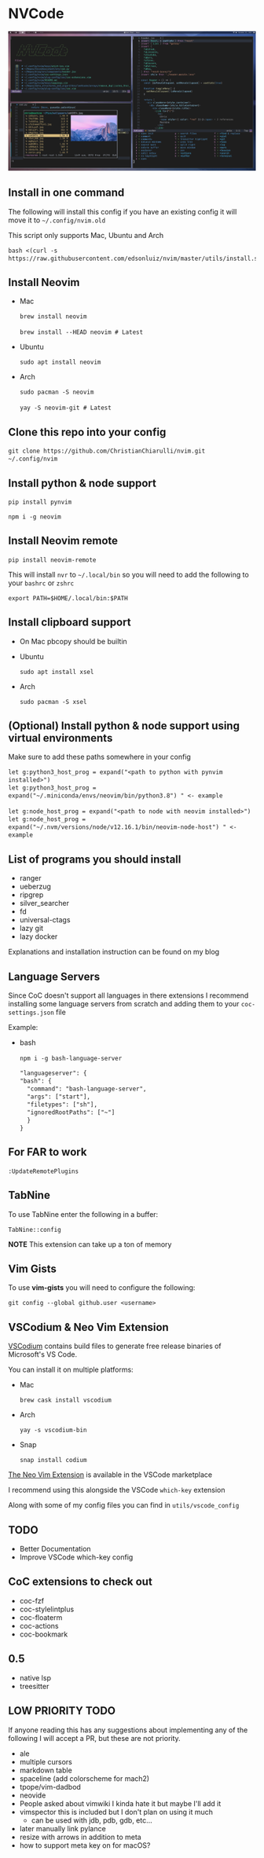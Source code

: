 # NVCode

![NVCode pic](./utils/images/nvim.png)

## Install in one command

The following will install this config if you have an existing config it will move it to `~/.config/nvim.old`

This script only supports Mac, Ubuntu and Arch

```
bash <(curl -s https://raw.githubusercontent.com/edsonluiz/nvim/master/utils/install.sh)
```

## Install Neovim

- Mac

  ```
  brew install neovim

  brew install --HEAD neovim # Latest
  ```

- Ubuntu

  ```
  sudo apt install neovim
  ```

- Arch

  ```
  sudo pacman -S neovim

  yay -S neovim-git # Latest
  ```

## Clone this repo into your config

```
git clone https://github.com/ChristianChiarulli/nvim.git ~/.config/nvim
```

## Install python & node support

```
pip install pynvim
```

```
npm i -g neovim
```

## Install Neovim remote

```
pip install neovim-remote
```

This will install `nvr` to `~/.local/bin` so you will need to add the following to your `bashrc` or `zshrc`

```
export PATH=$HOME/.local/bin:$PATH
```

## Install clipboard support

- On Mac pbcopy should be builtin

- Ubuntu

  ```
  sudo apt install xsel
  ```

- Arch

  ```
  sudo pacman -S xsel
  ```

## (Optional) Install python & node support using virtual environments

Make sure to add these paths somewhere in your config

```
let g:python3_host_prog = expand("<path to python with pynvim installed>")
let g:python3_host_prog = expand("~/.miniconda/envs/neovim/bin/python3.8") " <- example

let g:node_host_prog = expand("<path to node with neovim installed>")
let g:node_host_prog = expand("~/.nvm/versions/node/v12.16.1/bin/neovim-node-host") " <- example
```

## List of programs you should install

- ranger
- ueberzug
- ripgrep
- silver_searcher
- fd
- universal-ctags
- lazy git
- lazy docker

Explanations and installation instruction can be found on my blog

## Language Servers

Since CoC doesn't support all languages in there extensions
I recommend installing some language servers from scratch
and adding them to your `coc-settings.json` file

Example:

- bash

  `npm i -g bash-language-server`

  ```
  "languageserver": {
  "bash": {
    "command": "bash-language-server",
    "args": ["start"],
    "filetypes": ["sh"],
    "ignoredRootPaths": ["~"]
    }
  }
  ```

## For FAR to work

```
:UpdateRemotePlugins
```

## TabNine

To use TabNine enter the following in a buffer:

```
TabNine::config
```

**NOTE** This extension can take up a ton of memory

## Vim Gists

To use **vim-gists** you will need to configure the following:

```
git config --global github.user <username>
```

## VSCodium & Neo Vim Extension

[VSCodium](https://github.com/VSCodium/vscodium) contains build files to generate free release binaries of Microsoft's VS Code.

You can install it on multiple platforms:

- Mac

  ```
  brew cask install vscodium
  ```

- Arch

  ```
  yay -s vscodium-bin
  ```

- Snap

  ```
  snap install codium
  ```

[The Neo Vim Extension](https://github.com/asvetliakov/vscode-neovim) is available in the VSCode marketplace

I recommend using this alongside the VSCode `which-key` extension

Along with some of my config files you can find in `utils/vscode_config`

## TODO

- Better Documentation
- Improve VSCode which-key config

## CoC extensions to check out

- coc-fzf
- coc-stylelintplus
- coc-floaterm
- coc-actions
- coc-bookmark

## 0.5

- native lsp
- treesitter

## LOW PRIORITY TODO

If anyone reading this has any suggestions about implementing any of the following I will accept a PR, but these are not priority.

- ale
- multiple cursors
- markdown table
- spaceline (add colorscheme for mach2)
- tpope/vim-dadbod
- neovide
- People asked about vimwiki I kinda hate it but maybe I'll add it
- vimspector this is included but I don't plan on using it much
  - can be used with jdb, pdb, gdb, etc...
- later manually link pylance
- resize with arrows in addition to meta
- how to support meta key on for macOS?
